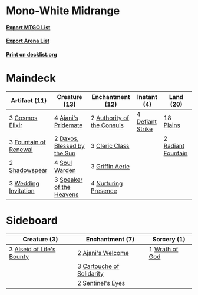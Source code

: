 # Mono-White Midrange

#### [Export MTGO List](../collection/Mono-White%20Midrange/Mono-White%20Midrange.txt)
#### [Export Arena List](../collection/Mono-White%20Midrange/Mono-White%20Midrange_arena.txt)
#### [Print on decklist.org](http://decklist.org/?deckmain=4%09Ajani's%20Pridemate%0A2%09Authority%20of%20the%20Consuls%0A3%09Cleric%20Class%0A3%09Cosmos%20Elixir%0A2%09Daxos,%20Blessed%20by%20the%20Sun%0A4%09Defiant%20Strike%0A3%09Fountain%20of%20Renewal%0A3%09Griffin%20Aerie%0A4%09Nurturing%20Presence%0A18%09Plains%0A2%09Radiant%20Fountain%0A2%09Shadowspear%0A4%09Soul%20Warden%0A3%09Speaker%20of%20the%20Heavens%0A3%09Wedding%20Invitation&deckside=2%09Ajani's%20Welcome%0A3%09Alseid%20of%20Life's%20Bounty%0A3%09Cartouche%20of%20Solidarity%0A2%09Sentinel's%20Eyes%0A1%09Wrath%20of%20God)
# Maindeck

|                                         Artifact (11)                                          |                                            Creature (13)                                             |                                          Enchantment (12)                                           |                                        Instant (4)                                        |                                          Land (20)                                          |
|------------------------------------------------------------------------------------------------|------------------------------------------------------------------------------------------------------|-----------------------------------------------------------------------------------------------------|-------------------------------------------------------------------------------------------|---------------------------------------------------------------------------------------------|
|3 [Cosmos Elixir](http://gatherer.wizards.com/Pages/Card/Details.aspx?multiverseid=503853)      |4 [Ajani's Pridemate](http://gatherer.wizards.com/Pages/Card/Details.aspx?multiverseid=376241)        |2 [Authority of the Consuls](http://gatherer.wizards.com/Pages/Card/Details.aspx?multiverseid=417578)|4 [Defiant Strike](http://gatherer.wizards.com/Pages/Card/Details.aspx?multiverseid=386515)|18 [Plains](http://gatherer.wizards.com/Pages/Card/Details.aspx?multiverseid=439856)         |
|3 [Fountain of Renewal](http://gatherer.wizards.com/Pages/Card/Details.aspx?multiverseid=447372)|2 [Daxos, Blessed by the Sun](http://gatherer.wizards.com/Pages/Card/Details.aspx?multiverseid=476260)|3 [Cleric Class](http://gatherer.wizards.com/Pages/Card/Details.aspx?multiverseid=527293)            |                                                                                           |2 [Radiant Fountain](http://gatherer.wizards.com/Pages/Card/Details.aspx?multiverseid=438810)|
|2 [Shadowspear](http://gatherer.wizards.com/Pages/Card/Details.aspx?multiverseid=476487)        |4 [Soul Warden](http://gatherer.wizards.com/Pages/Card/Details.aspx?multiverseid=129740)              |3 [Griffin Aerie](http://gatherer.wizards.com/Pages/Card/Details.aspx?multiverseid=485345)           |                                                                                           |                                                                                             |
|3 [Wedding Invitation](http://gatherer.wizards.com/Pages/Card/Details.aspx?multiverseid=541136) |3 [Speaker of the Heavens](http://gatherer.wizards.com/Pages/Card/Details.aspx?multiverseid=488246)   |4 [Nurturing Presence](http://gatherer.wizards.com/Pages/Card/Details.aspx?multiverseid=540858)      |                                                                                           |                                                                                             |


# Sideboard

|                                            Creature (3)                                            |                                          Enchantment (7)                                           |                                       Sorcery (1)                                       |
|----------------------------------------------------------------------------------------------------|----------------------------------------------------------------------------------------------------|-----------------------------------------------------------------------------------------|
|3 [Alseid of Life's Bounty](http://gatherer.wizards.com/Pages/Card/Details.aspx?multiverseid=476252)|2 [Ajani's Welcome](http://gatherer.wizards.com/Pages/Card/Details.aspx?multiverseid=447142)        |1 [Wrath of God](http://gatherer.wizards.com/Pages/Card/Details.aspx?multiverseid=129808)|
|                                                                                                    |3 [Cartouche of Solidarity](http://gatherer.wizards.com/Pages/Card/Details.aspx?multiverseid=426709)|                                                                                         |
|                                                                                                    |2 [Sentinel's Eyes](http://gatherer.wizards.com/Pages/Card/Details.aspx?multiverseid=476287)        |                                                                                         |


